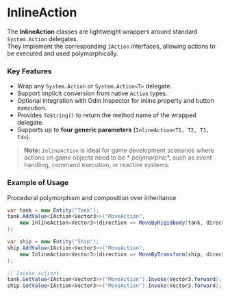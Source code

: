 # InlineAction

The **InlineAction** classes are lightweight wrappers around standard `System.Action` delegates.  
They implement the corresponding `IAction` interfaces, allowing actions to be executed and used polymorphically.

### Key Features

- Wrap any `System.Action` or `System.Action<T>` delegate.
- Support implicit conversion from native `Action` types.
- Optional integration with Odin Inspector for inline property and button execution.
- Provides `ToString()` to return the method name of the wrapped delegate.
- Supports up to **four generic parameters** (`InlineAction<T1, T2, T3, T4>`).

> **Note:** `InlineAction` is ideal for game development scenarios where actions on game objects need to be *
*polymorphic**, such as event handling, command execution, or reactive systems.

### Example of Usage
Procedural polymorphism and composition over inheritance
```csharp
var tank = new Entity("Tank");
tank.AddValue<IAction<Vector3>>("MoveAction",
    new InlineAction<Vector3>(direction => MoveByRigidbody(tank, direction))
);

var ship = new Entity("Ship");
ship.AddValue<IAction<Vector3>>("MoveAction",
    new InlineAction<Vector3>(direction => MoveByTransform(ship, direction))
);

// Invoke actions
tank.GetValue<IAction<Vector3>>("MoveAction").Invoke(Vector3.forward); // Moves by Rigidbody
ship.GetValue<IAction<Vector3>>("MoveAction").Invoke(Vector3.forward); // Moves by Transform
```
